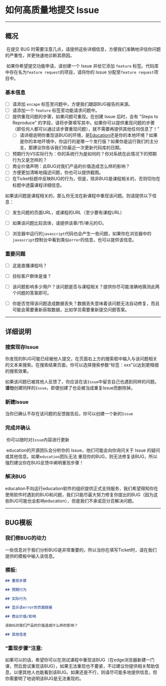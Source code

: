 # 如何高质量地提交 Issue 

---

## 概况 

​	在提交 BUG 时需要注意几点，请提供这些详细信息，方便我们准确地评估你问题的严重性，并更快速地诊断其原因。

​	如果你希望提交功能申请，请创建一个 Issue 并给它添加 `feature` 标签。代码库中存在名为`feature request`的项目，请将你的 Issue 分配至`feature request`项目中。

### 基本信息 

- [ ] 请添加 `escape` 标签至问题中，方便我们跟踪BUG报告的来源。 
- [ ] 请添加一个 `feature` 标签至功能请求问题中。 
- [ ] 提供重现问题的步骤，如果问题可重现。在创建 Issue 后时，会有 "Steps to Reproduce" 的字段，请将步骤填写其中。如果你可以提供重现问题的步骤（即任何人都可以通过该步骤重现问题），就不需要再提供其他任何信息了！” 
  - [ ] 请详细说明你重现该BUG的环境，是[Education](https://www.eliteu.cn/)还是你的本地环境？如果是你的本地环境中，你运行的是哪一个发行版？如果你是运行我们的主分支，那建议你告诉我们你最近一次更新代码库的日期。
- [ ] 预期行为VS实际行为：你的系统行为是如何的？你对系统在此情况下的预期行为又是怎样的？
- [ ] 商业价值声明：此BUG对我们产品的价值造成怎么样的影响？
- [ ] 方便更加清晰地描述问题，你也可以提供截图。
- [ ] 在Ticket标题中反映BUG的行为，但是，除非BUG是课程相关的，否则切勿在标题中透露课程详细信息。

如果该问题是课程相关的，那么你无法在新课程中重现该问题。则请提供以下信息： 

- [ ] 发生问题的页面URL，或课程的URL（至少要有课程URL） 
- [ ] 如果该问题比较具体，请提供该章/节/单元的ID。 
- [ ] 浏览器中运行的`javascript`代码也会产生一些问题，如果你在浏览器中的`javascript`控制台中看到类似`error`的信息，也可以提供该信息。 



### 重要问题 

- [ ] 这是直播课程吗？
- [ ] 目标客户群体是谁？
- [ ] 该问题影响多少用户？该问题是否与课程相关？提供你尽可能准确地猜测此两个问题的答案即可。
- [ ] 你是否觉得该问题造成数据丢失？数据丢失意味着该问题无法自动修复，而且可能会需要重新获取数据，比如学员需要重新提交问题答案。



----

## 详细说明 

### 搜索现存Issue 

​	你发现的BUG可能已经被他人提交，在页面右上方的搜索框中输入与该问题相关的文本来搜索。在搜索结果页面，你可以选择搜索参数“标签：xxx”以达到更精细的搜索效果。 

​	如果该问题已被其他人反馈了，你应该在该`Issue`中留言自己也遇到同样的问题。**请勿**创建同样的`Issue`，即便创建了也会被当成重复Issue而删除掉。 

### 新建Issue 

​	当你已确认不存在该问题的反馈报告后，你可以创建一个新的`Issue`

### 完成并确认 

​	你可以随时对`Issue`内容进行更新 

​	education的开源团队会分析你的 Issue，他们可能会向你询问关于 Issue 的疑问或其他信息。如果`education`团队无法	重现你的BUG，则无法修复该BUG，所以强烈建议你在BUG反馈中阐明重现步骤！ 

### 解决BUG 

​	education不向运行education软件的组织提供正式支持服务，我们希望得知你在使用软件时遇到的BUG和问题，我们只能尽最大努力修复你提出的BUG（因为这些BUG可能也会影响education），但是我们不承诺百分百解决问题。



---

## BUG模板 

### 我们修BUG的动力 

​	一些信息对于我们分析BUG是非常重要的，所以当你在填写Ticket时，请在我们提供的模板中输入该信息。 

### 模板: 

```markdown
## 重现步骤

## 预期行为

## 实际行为

## 显示该error的页面链接

## 商业价值/影响

该BUG对我们产品的价值造成什么样的影响？

## 其他信息

```

### “重现步骤”注意: 

​	如果可以的话，希望你可以在测试课程中重现该BUG（在edge浏览器新建一门课，然后尝试重现该BUG），如果无法重现也不要紧，不过建议你提供相关帮助信息，以便其他人也能看到该BUG。如果还是不行，则请尽可能多地提供信息，但你需要明了地说明该BUG是无法重现的。

